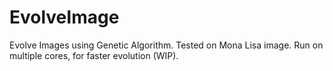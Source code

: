 # EvolveImage

Evolve Images using Genetic Algorithm.
Tested on Mona Lisa image. Run on multiple cores, for faster evolution (WIP).
